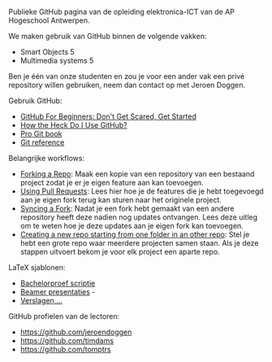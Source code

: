 Publieke GitHub pagina van de opleiding elektronica-ICT van de AP Hogeschool Antwerpen.

We maken gebruik van GitHub binnen de volgende vakken:
 - Smart Objects 5
 - Multimedia systems 5

Ben je één van onze studenten en zou je voor een ander vak een privé repository willen gebruiken, neem dan contact op met Jeroen Doggen.

Gebruik GitHub:
 - [GitHub For Beginners: Don't Get Scared, Get Started](http://readwrite.com/2013/09/30/understanding-github-a-journey-for-beginners-part-1 "GitHub For Beginners: Don't Get Scared, Get Started")
 - [How the Heck Do I Use GitHub?](http://lifehacker.com/github-is-a-git-remote-repository-hosted-on-the-cloud-465274162 "How the Heck Do I Use GitHub?")
 - [Pro Git book](http://git-scm.com/book "Pro Git book")
 - [Git reference](http://gitref.org/ "Git reference")

Belangrijke workflows:
 - [Forking a Repo](https://help.github.com/articles/fork-a-repo "Forking a Repo"): Maak een kopie van een repository van een bestaand project zodat je er je eigen feature aan kan toevoegen.
 - [Using Pull Requests](https://help.github.com/articles/using-pull-requests "Using Pull Requests"): Lees hier hoe je de features die je hebt toegevoegd aan je eigen fork terug kan sturen naar het originele project.
 - [Syncing a Fork](https://help.github.com/articles/syncing-a-fork "Syncing a Fork"): Nadat je een fork hebt gemaakt van een andere repository heeft deze nadien nog updates ontvangen. Lees deze uitleg om te weten hoe je deze updates aan je eigen fork kan toevoegen.
 - [Creating a new repo starting from one folder in an other repo](http://jamesreubenknowles.com/how-to-extract-a-subdirectory-as-a-new-git-repository-1566 "Creating a new repo starting from one folder in an other repo"): Stel je hebt een grote repo waar meerdere projecten samen staan. Als je deze stappen uitvoert bekom je voor elk project een aparte repo.

LaTeX sjablonen:
 - [Bachelorproef scriptie](https://github.com/AP-Elektronica-ICT/AP-LaTeX-thesis-template "Bachelorproef scriptie") 
 - [Beamer presentaties](https://github.com/AP-Elektronica-ICT/AP-LaTeX-beamer-template "Beamer presentaties") -
 - [Verslagen,...](https://github.com/jeroendoggen/latex-templates "Verslagen,..") 

GitHub profielen van de lectoren:
 - https://github.com/jeroendoggen
 - https://github.com/timdams
 - https://github.com/tomptrs
